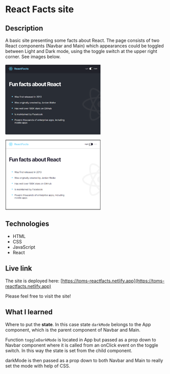 # React Facts site

## Description
A basic site presenting some facts about React. The page consists of two React components (Navbar and Main) which appearances could be toggled between Light and Dark mode, using the toggle switch at the upper right corner. See images below.
<br/>
<br/>
<img src="dark-mode.png" alt="Screenshot." width="300px"/>

<img src="light-mode.png" alt="Screenshot." width="300px"/>

## Technologies
- HTML
- CSS
- JavaScript
- React

## Live link
The site is deployed here:
[https://toms-reactfacts.netlify.app](https://toms-reactfacts.netlify.app)

Please feel free to visit the site!

## What I learned
Where to put the **state**. In this case state `darkMode` belongs to the App component, which is the parent component of Navbar and Main. 

Function `toggleDarkMode` is located in App but passed as a prop down to Navbar component where it is called from an onClick event on the toggle switch. In this way the state is set from the child component.

darkMode is then passed as a prop down to both Navbar and Main to really set the mode with help of CSS.
